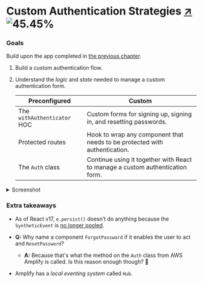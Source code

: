# Custom Authentication Strategies [↗] ![45.45%](https://progress-bar.dev/45/)

### Goals

Build upon the app completed in [the previous chapter][04-intro-to-auth].

1. Build a custom authentication flow.
1. Understand the _logic_ and _state_ needed to manage a custom authentication form.

   | Preconfigured               | Custom                                                                        |
   | --------------------------- | ----------------------------------------------------------------------------- |
   | The `withAuthenticator` HOC | Custom forms for signing up, signing in, and resetting passwords.             |
   | Protected routes            | Hook to wrap any component that needs to be protected with authentication.    |
   | The `Auth` class            | Continue using it together with React to manage a custom authentication form. |

<details>
  <summary>Screenshot</summary>

![FSS#05 Custom Authentication Strategies](https://user-images.githubusercontent.com/511893/119075105-3e97e980-b9be-11eb-95e6-1d256364b8cf.png))

</details>

### Extra takeaways

- As of React v17, `e.persist()` doesn’t do anything because the `SyntheticEvent` is [no longer pooled][react-v17-no-event-pooling].
- **Q:** Why name a component `ForgotPassword` if it enables the user to act and `ResetPassword`?

  - **A:** Because that's what the method on the `Auth` class from AWS Amplify is called. Is this reason enough though? 🤔

- Amplify has a _local eventing system_ called `Hub`.

  [↗]: https://learning-oreilly-com.ezproxy.torontopubliclibrary.ca/library/view/full-stack-serverless/9781492059882/ch05.html
  [04-intro-to-auth]: 04-intro-to-auth
  [react-v17-no-event-pooling]: https://reactjs.org/blog/2020/08/10/react-v17-rc.html#no-event-pooling
